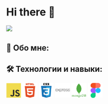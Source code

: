 # Hi there 👋

<div id="header" align="left"> 
  <img src="https://media.giphy.com/media/wwg1suUiTbCY8H8vIA/giphy-downsized-large.gif" width="200"/>
</div>

<!-- <img src="https://komarev.com/ghpvc/?username=nurgaleevadi&style=flat-square&color=blue" alt=""/> -->

## :broccoli: Обо мне:

## :hammer_and_wrench: Технологии и навыки:

<div>
 
  <img src="https://github.com/devicons/devicon/blob/master/icons/javascript/javascript-original.svg" title="JS" width="40" heigth="40"/>
  <img src="https://github.com/devicons/devicon/blob/master/icons/html5/html5-plain-wordmark.svg" title="HTML" width="40" heigth="40"/>
  <img src="https://github.com/devicons/devicon/blob/master/icons/css3/css3-original-wordmark.svg" title="CSS" width="40" heigth="40"/>
  <img src="https://github.com/devicons/devicon/blob/master/icons/express/express-original-wordmark.svg" title="express" width="40" heigth="40"/>
  
  <img src="https://github.com/devicons/devicon/blob/master/icons/mongodb/mongodb-plain-wordmark.svg" title="Mongo" width="40" heigth="40"/>
  <img src="https://github.com/devicons/devicon/blob/master/icons/figma/figma-original.svg" title="Figma" width="40" heigth="40"/>
  
 
  
  
</div>


<!--
**NurgaleevaDi/NurgaleevaDi** is a ✨ _special_ ✨ repository because its `README.md` (this file) appears on your GitHub profile.

Here are some ideas to get you started:

- 🔭 I’m currently working on ...
- 🌱 I’m currently learning ...
- 👯 I’m looking to collaborate on ...
- 🤔 I’m looking for help with ...
- 💬 Ask me about ...
- 📫 How to reach me: ...
- 😄 Pronouns: ...
- ⚡ Fun fact: ...
-->
